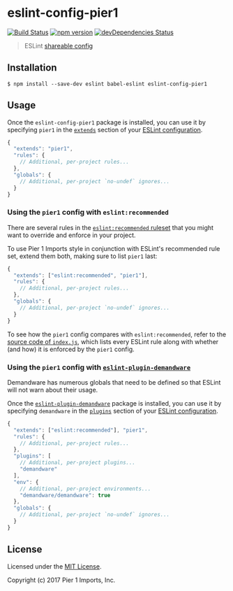 # eslint-config-pier1

[![Build Status](https://travis-ci.org/pier1/eslint-config-pier1.svg?branch=master)](https://travis-ci.org/pier1/eslint-config-pier1)
[![npm version](https://img.shields.io/npm/v/bootstrap.svg)](https://www.npmjs.com/package/eslint-config-pier1)
[![devDependencies Status](https://david-dm.org/ariyalabs/eslint-plugin-demandware/dev-status.svg)](https://david-dm.org/pier1/eslint-config-pier1?type=dev)

> ESLint [shareable config](http://eslint.org/docs/developer-guide/shareable-configs.html)


## Installation

```
$ npm install --save-dev eslint babel-eslint eslint-config-pier1
```


## Usage

Once the `eslint-config-pier1` package is installed, you can use it by specifying `pier1` in the [`extends`](http://eslint.org/docs/user-guide/configuring#extending-configuration-files) section of your [ESLint configuration](http://eslint.org/docs/user-guide/configuring).

```js
{
  "extends": "pier1",
  "rules": {
    // Additional, per-project rules...
  },
  "globals": {
    // Additional, per-project `no-undef` ignores...
  }
}
```

### Using the `pier1` config with `eslint:recommended`

There are several rules in the [`eslint:recommended` ruleset](http://eslint.org/docs/rules/) that you might want to override and enforce in your project.

To use Pier 1 Imports style in conjunction with ESLint's recommended rule set, extend them both, making sure to list `pier1` last:

```js
{
  "extends": ["eslint:recommended", "pier1"],
  "rules": {
    // Additional, per-project rules...
  },
  "globals": {
    // Additional, per-project `no-undef` ignores...
  }
}
```

To see how the `pier1` config compares with `eslint:recommended`, refer to the [source code of `index.js`](https://github.com/pier1/eslint-config-pier1/blob/master/index.js), which lists every ESLint rule along with whether (and how) it is enforced by the `pier1` config.

### Using the `pier1` config with [`eslint-plugin-demandware`](http://github.com/ariyalabs/eslint-plugin-demandware)

Demandware has numerous globals that need to be defined so that ESLint will not warn about their usage.

Once the [`eslint-plugin-demandware`](http://github.com/ariyalabs/eslint-plugin-demandware) package is installed, you can use it by specifying `demandware` in the [`plugins`](http://eslint.org/docs/user-guide/configuring#configuring-plugins) section of your [ESLint configuration](http://eslint.org/docs/user-guide/configuring).

```js
{
  "extends": ["eslint:recommended"], "pier1",
  "rules": {
    // Additional, per-project rules...
  },
  "plugins": [
    // Additional, per-project plugins...
    "demandware"
  ],
  "env": {
    // Additional, per-project environments...
    "demandware/demandware": true
  },
  "globals": {
    // Additional, per-project `no-undef` ignores...
  }
}
```

## License

Licensed under the [MIT License](LICENSE).

Copyright (c) 2017 Pier 1 Imports, Inc.
